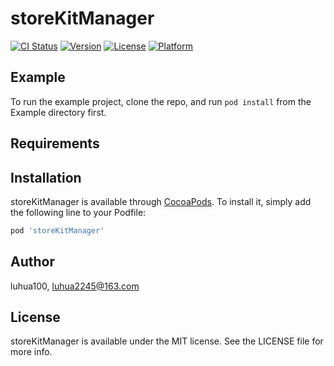 # storeKitManager

[![CI Status](https://img.shields.io/travis/luhua100/storeKitManager.svg?style=flat)](https://travis-ci.org/luhua100/storeKitManager)
[![Version](https://img.shields.io/cocoapods/v/storeKitManager.svg?style=flat)](https://cocoapods.org/pods/storeKitManager)
[![License](https://img.shields.io/cocoapods/l/storeKitManager.svg?style=flat)](https://cocoapods.org/pods/storeKitManager)
[![Platform](https://img.shields.io/cocoapods/p/storeKitManager.svg?style=flat)](https://cocoapods.org/pods/storeKitManager)

## Example

To run the example project, clone the repo, and run `pod install` from the Example directory first.

## Requirements

## Installation

storeKitManager is available through [CocoaPods](https://cocoapods.org). To install
it, simply add the following line to your Podfile:

```ruby
pod 'storeKitManager'
```

## Author

luhua100, luhua2245@163.com

## License

storeKitManager is available under the MIT license. See the LICENSE file for more info.
